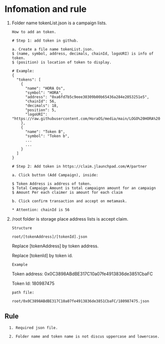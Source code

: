 
# Infomation and rule

1. Folder name tokenList.json is a campaign lists.
    
    `How to add an token.`
    
    ```
    # Step 1: add token in github.
    
    a. Create a file name tokenList.json.
    $ (name, symbol, address, decimals, chainId, logoURI) is info of token.
    $ (position) is location of token to display.
        
    # Example: 
    {
      "tokens": [
        {
          "name": "HORA Os",
          "symbol": "HORA",
          "address": "0xa6fd7b5c9eee30309b00b65436a284e2053251e5",
          "chainId": 56,
          "decimals": 18,
          "position": 5,
          "logoURI": "https://raw.githubusercontent.com/HoraOS/media/main/LOGO%20HORA%20OS.png"
        },
        {
          "name": "Token B",
          "symbol": "Token b",
          ...
          ...
        }
      ]
    }
    
    # Step 2: Add token in https://claim.jlaunchpad.com/#/partner
    
    a. Click button (Add Campaign), inside: 
    
    $ Token Address is address of token.
    $ Total Campaign Amount is total campaignn amount for an campaign
    $ Amount Per each claimer is amount for each claim
    
    b. Click confirm transaction and accept on metamask.
    
    * Attention: chainId is 56
    
    ```

2. /root folder is storage place address lists is accept claim.

      `Structure`
      
      ```
      root/[tokenAddress]/[tokenId].json
      ```
      Replace [tokenAddress] by token address.
      
      Replace [tokenId] by token id.
  
      `Example`
      
      Token address: 0x0C3898ABdBE317C10a07fe4913836de3851CbaFC
      
      Token Id: 180987475

      `path file:`
      
      ```
      root/0x0C3898ABdBE317C10a07fe4913836de3851CbaFC/180987475.json
      ```

## Rule

      1. Required json file.
      
      2. Folder name and token name is not discus uppercase and lowercase.
